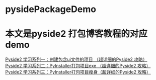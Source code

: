 # pysidePackageDemo
# 本文是pyside2 打包博客教程的对应demo

[Pyside2 学习系列一：创建包含ui文件的项目 （超详细的Pyside2 攻略）](https://blog.csdn.net/goldWave01/article/details/120157906)
[Pyside2 学习系列二：PyInstaller打包项目exe （超详细的Pyside2 攻略）](https://blog.csdn.net/goldWave01/article/details/120454092)
[Pyside2 学习系列三：PyInstaller打包项目瘦身（超详细的Pyside2 攻略）](https://blog.csdn.net/goldWave01/article/details/120509125)

